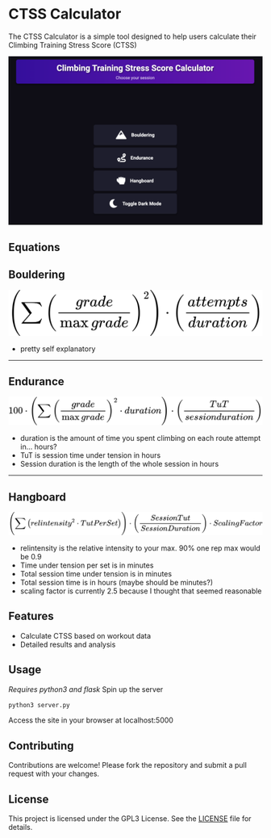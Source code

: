 # CTSS Calculator

The CTSS Calculator is a simple tool designed to help users calculate their Climbing Training Stress Score (CTSS)

![CTSS Calculator Preview](static/preview.png)

## Equations

## Bouldering
![boulder formula](static/boulder.svg)
- pretty self explanatory

---

## Endurance
![endurance formula](static/endurance.svg)
- duration is the amount of time you spent climbing on each route attempt in... hours?
- TuT is session time under tension in hours
- Session duration is the length of the whole session in hours

---

## Hangboard
![hangboard formula](static/hangboard.svg)
- relintensity is the relative intensity to your max. 90% one rep max would be 0.9
- Time under tension per set is in minutes
- Total session time under tension is in minutes
- Total session time is in hours (maybe should be minutes?)
- scaling factor is currently 2.5 because I thought that seemed reasonable

## Features

- Calculate CTSS based on workout data
- Detailed results and analysis

## Usage

*Requires python3 and flask*
Spin up the server
```sh
python3 server.py
```

Access the site in your browser at localhost:5000

## Contributing

Contributions are welcome! Please fork the repository and submit a pull request with your changes.

## License

This project is licensed under the GPL3 License. See the [LICENSE](LICENSE) file for details.
